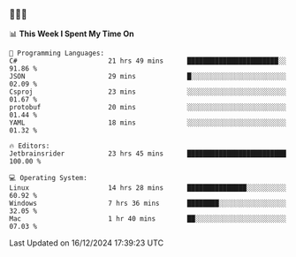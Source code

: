 ### 👋👋👋
<!--START_SECTION:waka-->
📊 **This Week I Spent My Time On** 

```text
💬 Programming Languages: 
C#                       21 hrs 49 mins      ███████████████████████░░   91.86 % 
JSON                     29 mins             █░░░░░░░░░░░░░░░░░░░░░░░░   02.09 % 
Csproj                   23 mins             ░░░░░░░░░░░░░░░░░░░░░░░░░   01.67 % 
protobuf                 20 mins             ░░░░░░░░░░░░░░░░░░░░░░░░░   01.44 % 
YAML                     18 mins             ░░░░░░░░░░░░░░░░░░░░░░░░░   01.32 % 

🔥 Editors: 
Jetbrainsrider           23 hrs 45 mins      █████████████████████████   100.00 % 

💻 Operating System: 
Linux                    14 hrs 28 mins      ███████████████░░░░░░░░░░   60.92 % 
Windows                  7 hrs 36 mins       ████████░░░░░░░░░░░░░░░░░   32.05 % 
Mac                      1 hr 40 mins        ██░░░░░░░░░░░░░░░░░░░░░░░   07.03 % 
```


 Last Updated on 16/12/2024 17:39:23 UTC
<!--END_SECTION:waka-->
